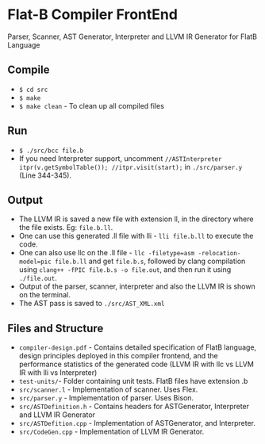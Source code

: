 # Flat-B Compiler FrontEnd
Parser, Scanner, AST Generator, Interpreter and LLVM IR Generator for FlatB Language

## Compile
- `$ cd src`
- `$ make`
- `$ make clean` - To clean up all compiled files

## Run
- `$ ./src/bcc file.b`
- If you need Interpreter support, uncomment `//ASTInterpreter itpr(v.getSymbolTable()); //itpr.visit(start);` in `./src/parser.y` (Line 344-345).

## Output
- The LLVM IR is saved a new file with extension ll, in the directory where the file exists. Eg: `file.b.ll`.
- One can use this generated .ll file with lli - `lli file.b.ll` to execute the code.
- One can also use llc on the .ll file - `llc -filetype=asm -relocation-model=pic file.b.ll` and get `file.b.s`, followed by clang compilation using `clang++ -fPIC file.b.s -o file.out`, and then run it using `./file.out`. 
- Output of the parser, scanner, interpreter and also the LLVM IR is shown on the terminal.
- The AST pass is saved to `./src/AST_XML.xml`

## Files and Structure
- `compiler-design.pdf` - Contains detailed specification of FlatB language, design principles deployed in this compiler frontend, and the performance statistics of the generated code (LLVM IR with llc vs LLVM IR with lli vs Interpreter)
- `test-units/`- Folder containing unit tests. FlatB files have extension .b
- `src/scanner.l` - Implementation of scanner. Uses Flex.
- `src/parser.y` - Implementation of parser. Uses Bison.
- `src/ASTDefinition.h` - Contains headers for ASTGenerator, Interpreter and LLVM IR Generator
- `src/ASTDefition.cpp` - Implementation of ASTGenerator, and Interpreter.
- `src/CodeGen.cpp` - Implementation of LLVM IR Generator.
